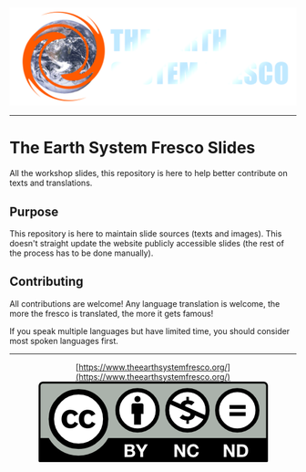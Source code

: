 ![](git-media/logo-white-en.png)

----

# The Earth System Fresco Slides
All the workshop slides, this repository is here to help better contribute on texts and translations.

## Purpose
This repository is here to maintain slide sources (texts and images).
This doesn't straight update the website publicly accessible slides (the rest of the process has to be done manually).

## Contributing
All contributions are welcome!
Any language translation is welcome, the more the fresco is translated, the more it gets famous!

If you speak multiple languages but have limited time, you should consider most spoken languages first.

----

<div style="text-align: center">

[https://www.theearthsystemfresco.org/](https://www.theearthsystemfresco.org/)  
![](git-media/by-nc-nd.png)

</div>
